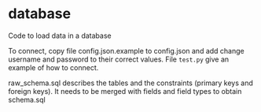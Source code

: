 # database
Code to load data in a database

To connect, copy file config.json.example to config.json and add change
username and password to their correct values. File `test.py` give an example
of how to connect.

raw_schema.sql describes the tables and the constraints (primary keys and
foreign keys). It needs to be merged with fields and field types to obtain
schema.sql



